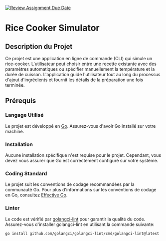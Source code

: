 [![Review Assignment Due Date](https://classroom.github.com/assets/deadline-readme-button-24ddc0f5d75046c5622901739e7c5dd533143b0c8e959d652212380cedb1ea36.svg)](https://classroom.github.com/a/PHq8Kfj_)



# Rice Cooker Simulator

## Description du Projet

Ce projet est une application en ligne de commande (CLI) qui simule un rice-cooker. L'utilisateur peut choisir entre une recette existante avec des paramètres automatiques ou spécifier manuellement la température et la durée de cuisson. L'application guide l'utilisateur tout au long du processus d'ajout d'ingrédients et fournit les détails de la préparation une fois terminée.

## Prérequis

### Langage Utilisé

Le projet est développé en [Go](https://golang.org/). Assurez-vous d'avoir Go installé sur votre machine.

### Installation

Aucune installation spécifique n'est requise pour le projet. Cependant, vous devez vous assurer que Go est correctement configuré sur votre système.

### Coding Standard

Le projet suit les conventions de codage recommandées par la communauté Go. Pour plus d'informations sur les conventions de codage en Go, consultez [Effective Go](https://golang.org/doc/effective_go.html).

### Linter

Le code est vérifié par [golangci-lint](https://golangci-lint.run/) pour garantir la qualité du code. Assurez-vous d'installer golangci-lint en utilisant la commande suivante:

```bash
go install github.com/golangci/golangci-lint/cmd/golangci-lint@latest
